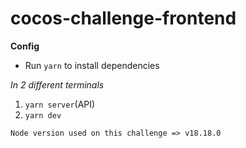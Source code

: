 # cocos-challenge-frontend

**Config**

- Run `yarn` to install dependencies

_In 2 different terminals_

1. `yarn server`(API)
2. `yarn dev`

`Node version used on this challenge => v18.18.0`
